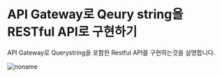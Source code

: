 # API Gateway로 Qeury string을 RESTful API로 구현하기 

API Gateway로 Querystring을 포함한 Restful API를 구현하는것을 설명합니다. 

![noname](https://user-images.githubusercontent.com/52392004/171749141-3132dcb9-6eb9-4880-a58d-dfee1becf87d.png)
